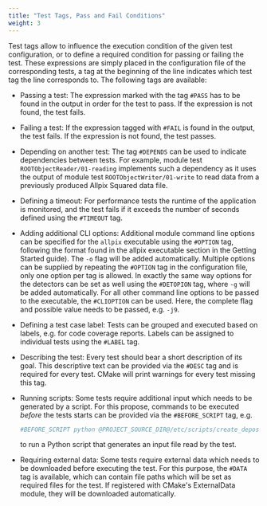 ```yaml
---
title: "Test Tags, Pass and Fail Conditions"
weight: 3
---
```


Test tags allow to influence the execution condition of the given test
configuration, or to define a required condition for passing or failing
the test. These expressions are simply placed in the configuration file
of the corresponding tests, a tag at the beginning of the line indicates
which test tag the line corresponds to. The following tags are
available:

  - Passing a test:
    The expression marked with the tag `#PASS` has to be found in the
    output in order for the test to pass. If the expression is not
    found, the test fails.

  - Failing a test:
    If the expression tagged with `#FAIL` is found in the output, the
    test fails. If the expression is not found, the test passes.

  - Depending on another test:
    The tag `#DEPENDS` can be used to indicate dependencies between
    tests. For example, module test `ROOTObjectReader/01-reading`
    implements such a dependency as it uses the output of module test
    `ROOTObjectWriter/01-write` to read data from a previously produced
    Allpix Squared data file.

  - Defining a timeout:
    For performance tests the runtime of the application is monitored,
    and the test fails if it exceeds the number of seconds defined using
    the `#TIMEOUT` tag.

  - Adding additional CLI options:
    Additional module command line options can be specified for the
    `allpix` executable using the `#OPTION` tag, following the format
    found in the allpix executable section in the Getting Started guide).
    The `-o` flag will be added automatically. Multiple options can be
    supplied by repeating the `#OPTION` tag in the configuration file,
    only one option per tag is allowed. In exactly the same way options
    for the detectors can be set as well using the `#DETOPION` tag,
    where `-g` will be added automatically. For all other command line
    options to be passed to the executable, the `#CLIOPTION` can be
    used. Here, the complete flag and possible value needs to be passed,
    e.g. `-j9`.

  - Defining a test case label:
    Tests can be grouped and executed based on labels, e.g. for code
    coverage reports. Labels can be assigned to individual tests using
    the `#LABEL` tag.

  - Describing the test:
    Every test should bear a short description of its goal. This
    descriptive text can be provided via the `#DESC` tag and is required
    for every test. CMake will print warnings for every test missing
    this tag.

  - Running scripts:
    Some tests require additional input which needs to be generated by a
    script. For this propose, commands to be executed *before* the tests
    starts can be provided via the `#BEFORE_SCRIPT` tag, e.g.
    ```sh
    #BEFORE_SCRIPT python @PROJECT_SOURCE_DIR@/etc/scripts/create_deposition_file.py --type a --detector mydetector --events 2 --steps 1 --seed 0
    ```
    to run a Python script that generates an input file read by the
    test.

  - Requiring external data:
    Some tests require external data which needs to be downloaded before
    executing the test. For this purpose, the `#DATA` tag is available,
    which can contain file paths which will be set as required files for
    the test. If registered with CMake's ExternalData module, they will
    be downloaded automatically.
